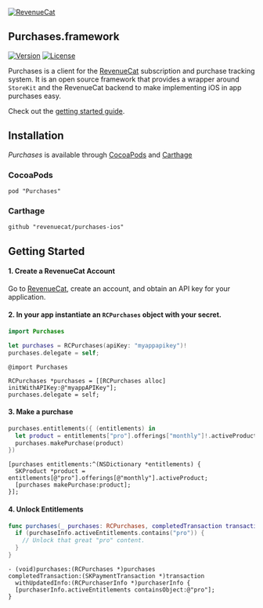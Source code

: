 [![RevenueCat](https://s3.amazonaws.com/www.revenuecat.com/assets/images/logo_red200.png)](https://www.revenuecat.com)
## Purchases.framework

[![Version](https://img.shields.io/cocoapods/v/Purchases.svg?style=flat)](https://cocoapods.org/pods/Purchases)
[![License](https://img.shields.io/cocoapods/l/Purchases.svg?style=flat)](http://cocoapods.org/pods/Purchases)


Purchases is a client for the [RevenueCat](https://www.revenuecat.com/) subscription and purchase tracking system. It is an open source framework that provides a wrapper around `StoreKit` and the RevenueCat backend to make implementing iOS in app purchases easy.

Check out the [getting started guide](https://docs.revenuecat.com/v1.0/docs/getting-started-1).


## Installation

*Purchases* is available through [CocoaPods](https://cocoapods.org/) and [Carthage](https://github.com/Carthage/Carthage)

### CocoaPods
```
pod "Purchases"
```

### Carthage
```
github "revenuecat/purchases-ios"
```

## Getting Started

#### 1. Create a RevenueCat Account

Go to [RevenueCat](http://www.revenuecat.com), create an account, and obtain an API key for your application.

#### 2. In your app instantiate an `RCPurchases` object with your secret.

```swift
import Purchases

let purchases = RCPurchases(apiKey: "myappapikey")!
purchases.delegate = self;
```

```obj-c
@import Purchases

RCPurchases *purchases = [[RCPurchases alloc] initWithAPIKey:@"myappAPIKey"];
purchases.delegate = self;
```

#### 3. Make a purchase

```swift
purchases.entitlements({ (entitlements) in
  let product = entitlements["pro"].offerings["monthly"]!.activeProduct
  purchases.makePurchase(product)
})

```

```obj-c
[purchases entitlements:^(NSDictionary *entitlements) {
  SKProduct *product = entitlements[@"pro"].offerings[@"monthly"].activeProduct;
  [purchases makePurchase:product];
}];
```

#### 4. Unlock Entitlements
```swift
func purchases(_ purchases: RCPurchases, completedTransaction transaction: SKPaymentTransaction, withUpdatedInfo purchaserInfo: RCPurchaserInfo) {
  if (purchaseInfo.activeEntitlements.contains("pro")) {
    // Unlock that great "pro" content.
  }
}
```

```obj-c
- (void)purchases:(RCPurchases *)purchases
completedTransaction:(SKPaymentTransaction *)transaction
  withUpdatedInfo:(RCPurchaserInfo *)purchaserInfo {  
  [purchaserInfo.activeEntitlements containsObject:@"pro"];
}

```
